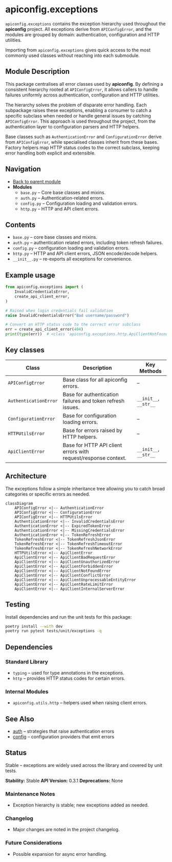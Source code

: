 # apiconfig.exceptions

`apiconfig.exceptions` contains the exception hierarchy used throughout the
**apiconfig** project. All exceptions derive from `APIConfigError`, and the
modules are grouped by domain: authentication, configuration and HTTP utilities.

Importing from `apiconfig.exceptions` gives quick access to the most commonly
used classes without reaching into each submodule.

## Module Description
This package centralises all error classes used by **apiconfig**. By defining
a consistent hierarchy rooted at `APIConfigError`, it allows callers to handle
failures uniformly across authentication, configuration and HTTP utilities.

The hierarchy solves the problem of disparate error handling. Each subpackage
raises these exceptions, enabling a consumer to catch a specific subclass when
needed or handle general issues by catching `APIConfigError`. This approach is
used throughout the project, from the authentication layer to configuration
parsers and HTTP helpers.

Base classes such as `AuthenticationError` and `ConfigurationError` derive from
`APIConfigError`, while specialised classes inherit from these bases. Factory
helpers map HTTP status codes to the correct subclass, keeping error handling
both explicit and extensible.

## Navigation
- [Back to parent module](../README.md)
- **Modules**
  - `base.py` – Core base classes and mixins.
  - `auth.py` – Authentication-related errors.
  - `config.py` – Configuration loading and validation errors.
  - `http.py` – HTTP and API client errors.

## Contents
- `base.py` – core base classes and mixins.
- `auth.py` – authentication related errors, including token refresh failures.
- `config.py` – configuration loading and validation errors.
- `http.py` – HTTP and API client errors, JSON encode/decode helpers.
- `__init__.py` – re-exports all exceptions for convenience.

## Example usage
```python
from apiconfig.exceptions import (
    InvalidCredentialsError,
    create_api_client_error,
)

# Raised when login credentials fail validation
raise InvalidCredentialsError("Bad username/password")

# Convert an HTTP status code to the correct error subclass
err = create_api_client_error(404)
print(type(err))  # <class 'apiconfig.exceptions.http.ApiClientNotFoundError'>
```

## Key classes
| Class | Description | Key Methods |
| ----- | ----------- | ----------- |
| `APIConfigError` | Base class for all apiconfig errors. | – |
| `AuthenticationError` | Base for authentication failures and token refresh issues. | `__init__`, `__str__` |
| `ConfigurationError` | Base for configuration loading errors. | – |
| `HTTPUtilsError` | Base for errors raised by HTTP helpers. | – |
| `ApiClientError` | Base for HTTP API client errors with request/response context. | `__init__`, `__str__` |

## Architecture
The exceptions follow a simple inheritance tree allowing you to catch broad
categories or specific errors as needed.

```mermaid
classDiagram
    APIConfigError <|-- AuthenticationError
    APIConfigError <|-- ConfigurationError
    APIConfigError <|-- HTTPUtilsError
    AuthenticationError <|-- InvalidCredentialsError
    AuthenticationError <|-- ExpiredTokenError
    AuthenticationError <|-- MissingCredentialsError
    AuthenticationError <|-- TokenRefreshError
    TokenRefreshError <|-- TokenRefreshJsonError
    TokenRefreshError <|-- TokenRefreshTimeoutError
    TokenRefreshError <|-- TokenRefreshNetworkError
    HTTPUtilsError <|-- ApiClientError
    ApiClientError <|-- ApiClientBadRequestError
    ApiClientError <|-- ApiClientUnauthorizedError
    ApiClientError <|-- ApiClientForbiddenError
    ApiClientError <|-- ApiClientNotFoundError
    ApiClientError <|-- ApiClientConflictError
    ApiClientError <|-- ApiClientUnprocessableEntityError
    ApiClientError <|-- ApiClientRateLimitError
    ApiClientError <|-- ApiClientInternalServerError
```

## Testing
Install dependencies and run the unit tests for this package:
```bash
poetry install --with dev
poetry run pytest tests/unit/exceptions -q
```

## Dependencies

### Standard Library
- `typing` – used for type annotations in the exceptions.
- `http` – provides HTTP status codes for certain errors.

### Internal Modules
- `apiconfig.utils.http` – helpers used when raising client errors.

## See Also
- [auth](../auth/README.md) – strategies that raise authentication errors
- [config](../config/README.md) – configuration providers that emit errors

## Status
Stable – exceptions are widely used across the library and covered by unit
tests.

**Stability:** Stable
**API Version:** 0.3.1
**Deprecations:** None

### Maintenance Notes
- Exception hierarchy is stable; new exceptions added as needed.

### Changelog
- Major changes are noted in the project changelog.

### Future Considerations
- Possible expansion for async error handling.

